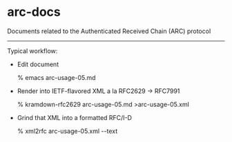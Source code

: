 # arc-docs

Documents related to the Authenticated Received Chain (ARC) protocol

---

Typical workflow:

- Edit document

  % emacs arc-usage-05.md

- Render into IETF-flavored XML a la RFC2629 -> RFC7991

  % kramdown-rfc2629 arc-usage-05.md >arc-usage-05.xml

- Grind that XML into a formatted RFC/I-D

  % xml2rfc arc-usage-05.xml --text


